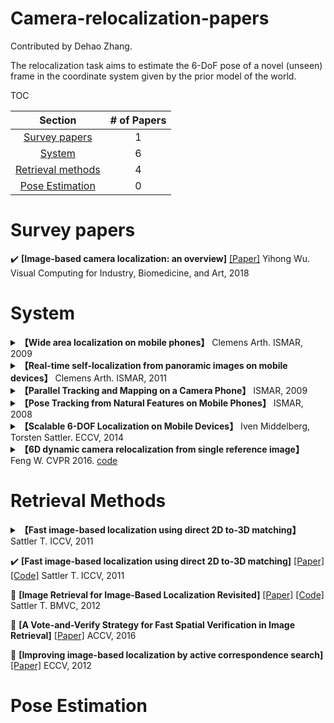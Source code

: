 # Camera-relocalization-papers

Contributed by Dehao Zhang.

The relocalization task aims to estimate the 6-DoF pose of a novel (unseen) frame in the coordinate system given by the prior model of the world. 



TOC

| Section | # of Papers |
|:---:|:---:|
|[Survey papers](#Surveys) | 1|
|[System](#system) | 6 |
|[Retrieval methods](#Retrieval) | 4 |
|[Pose Estimation](#Pose) | 0 |

<h1 id="Surveys">Survey papers</h1>

:heavy_check_mark: **[Image-based camera localization: an overview]** [[Paper]](https://arxiv.org/abs/1610.03660) Yihong Wu. Visual Computing for Industry, Biomedicine, and Art, 2018



<h1 id="system">System</h1>

<details>
<summary> <b>【Wide area localization on mobile phones】</b> Clemens Arth. ISMAR, 2009</summary>
The first step is reconstruction and save the result by PVS(potentially visible sets). Then feature matching and pose etismation... In a normal relocalization way.<b> More detailed notes in the notes branch.</b>
</details>

<details>
<summary> <b>【Real-time self-localization from panoramic images on mobile devices】</b> Clemens Arth. ISMAR, 2011</summary>
<b> More detailed notes in the notes branch.</b> This paper focused on the outdoor scene. The differences of the method and traditional methods are using image stiching to get panoramic images.
</details>

<details>
<summary> <b>【Parallel Tracking and Mapping on a Camera Phone】</b> ISMAR, 2009</summary>
</details>

<details>
<summary> <b>【Pose Tracking from Natural Features on Mobile Phones】</b> ISMAR, 2008</summary>
</details>

<details>
<summary> <b>【Scalable 6-DOF Localization on Mobile Devices】</b> Iven Middelberg, Torsten Sattler. ECCV, 2014</summary>
</details>

<details>
<summary> <b>【6D dynamic camera relocalization from single reference image】</b> Feng W. CVPR 2016. <a href="https://www.graphics.rwth-aachen.de/software/image-localization/">code</a></summary>
</details>


<h1 id="Retrieval">Retrieval Methods</h1>

<details>
<summary> <b>【Fast image-based localization using direct 2D to-3D matching】</b> Sattler T. ICCV, 2011</summary>
</details>

:heavy_check_mark: **[Fast image-based localization using direct 2D to-3D matching]** [[Paper]](https://ieeexplore.ieee.org/stamp/stamp.jsp?tp=&arnumber=6162870) [[Code]](https://www.graphics.rwth-aachen.de/software/image-localization/) Sattler T. ICCV, 2011

:radio_button: **[Image Retrieval for Image-Based Localization Revisited]** [[Paper]](https://graphics.rwth-aachen.de/media/papers/sattler_weyand_bmvc12.pdf) [[Code]](https://www.graphics.rwth-aachen.de/software/image-localization/) Sattler T. BMVC, 2012

:radio_button: **[A Vote-and-Verify Strategy for Fast Spatial Verification in Image Retrieval]** [[Paper]](https://www.cs.unc.edu/~jtprice/papers/accv_2016_schoenberger.pdf)  ACCV, 2016

:radio_button: **[Improving image-based localization by active correspondence search]**[[Paper]](https://graphics.rwthaachen.de/media/papers/sattler_eccv12_preprint_1.pdf])  ECCV, 2012



<h1 id="Pose">Pose Estimation</h1>





